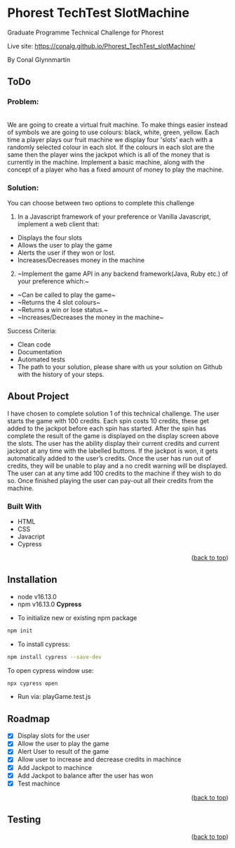 # Phorest TechTest SlotMachine 
Graduate Programme Technical Challenge for Phorest<br>

Live site: https://conalg.github.io/Phorest_TechTest_slotMachine/<br>

By Conal Glynnmartin

## ToDo
### Problem:
<br>
We are going to create a virtual fruit machine. To make things easier instead of symbols we
are going to use colours: black, white, green, yellow.
Each time a player plays our fruit machine we display four 'slots' each with a
randomly selected colour in each slot.
If the colours in each slot are the same then the player wins the jackpot which is all
of the money that is currently in the machine.
Implement a basic machine, along with the concept of a player who has a fixed amount
of money to play the machine.
<br>

### Solution:

You can choose between two options to complete this challenge
1. In a Javascript framework of your preference or Vanilla Javascript, implement a web
client that:

* Displays the four slots
* Allows the user to play the game
* Alerts the user if they won or lost.
* Increases/Decreases money in the machine

2. ~Implement the game API in any backend framework(Java, Ruby etc.) of your
preference which:~

* ~Can be called to play the game~
* ~Returns the 4 slot colours~
* ~Returns a win or lose status.~
* ~Increases/Decreases the money in the machine~

Success Criteria:
- Clean code
- Documentation
- Automated tests
- The path to your solution, please share with us your solution on Github with the
history of your steps.
## About Project

I have chosen to complete solution 1 of this technical challenge. The user starts the game with 100 credits. 
Each spin costs 10 credits, these get added to the jackpot before each spin has started. After the spin has complete
the result of the game is displayed on the display screen above the slots. The user has the ability display their current
credits and current jackpot at any time with the labelled buttons. If the jackpot is won, it gets automatically added to the
user’s credits. Once the user has run out of credits, they will be unable to play and a no credit warning will be displayed.
The user can at any time add 100 credits to the machine if they wish to do so. Once finished playing the user can pay-out
all their credits from the machine.

### Built With

* HTML
* CSS
* Javacript
* Cypress

<p align="right">(<a href="#top">back to top</a>)</p>

## Installation
- node v16.13.0
- npm v16.13.0
**Cypress**
*  To initialize new or existing npm package 
```bash
npm init
```
* To install cypress:
```bash
npm install cypress --save-dev
```
To open cypress window use:
```bash
npx cypress open 
```

* Run via:
playGame.test.js

## Roadmap

- [x] Display slots for the user
- [x] Allow the user to play the game
- [x] Alert User to result of the game
- [x] Allow user to increase and decrease credits in machince
- [x] Add Jackpot to machince
- [x] Add Jackpot to balance after the user has won
- [x] Test machince

<p align="right">(<a href="#top">back to top</a>)</p>

## Testing

<p align="right">(<a href="#top">back to top</a>)</p>